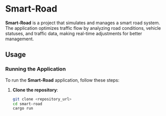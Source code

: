 # Smart-Road

**Smart-Road** is a project that simulates and manages a smart road system. The application optimizes traffic flow by analyzing road conditions, vehicle statuses, and traffic data, making real-time adjustments for better management.

## Usage

### Running the Application

To run the **Smart-Road** application, follow these steps:

1. **Clone the repository**:

   ```bash
   git clone <repository_url>
   cd smart-road
   cargo run
